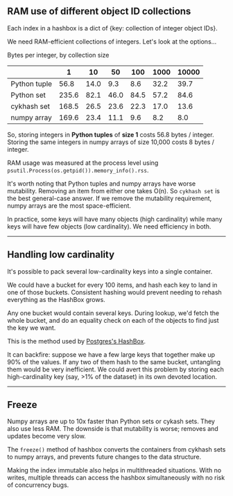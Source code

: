 
## RAM use of different object ID collections

Each index in a hashbox is a dict of {key: collection of integer object IDs}.

We need RAM-efficient collections of integers. Let's look at the options...

Bytes per integer, by collection size

|              | 1     | 10   | 50   | 100  | 1000 | 10000  |
|--------------|-------|------|------|------|------|--------|
| Python tuple | 56.8  | 14.0 | 9.3  | 8.6  | 32.2 | 39.7   |
| Python set   | 235.6 | 82.1 | 46.0 | 84.5 | 57.2 | 84.6   |
| cykhash set  | 168.5 | 26.5 | 23.6 | 22.3 | 17.0 | 13.6   |
| numpy array  | 169.6 | 23.4 | 11.1 | 9.6  | 8.2  | 8.0    |


So, storing integers in **Python tuples** of **size 1** costs 56.8 bytes / integer. Storing the same integers
in numpy arrays of size 10,000 costs 8 bytes / integer.

RAM usage was measured at the process level using `psutil.Process(os.getpid()).memory_info().rss`.

It's worth noting that Python tuples and numpy arrays have worse mutability. Removing an item from either one takes
O(n). So `cykhash set` is the best general-case answer. If we remove the mutability requirement,
numpy arrays are the most space-efficient.

In practice, some keys will have many objects (high cardinality) while many keys will have
few objects (low cardinality). We need efficiency in both.

----

## Handling low cardinality

It's possible to pack several low-cardinality keys into a single container.

We could have a bucket for every 100 items, and hash each key to land in one of those buckets. 
Consistent hashing would prevent needing to rehash everything as the HashBox grows.

Any one bucket would contain several keys. During lookup, we'd fetch the whole bucket, and 
do an equality check on each of the objects to find just the key we want.

This is the method used by [Postgres's HashBox](https://www.postgresql.org/docs/current/hash-intro.html).

It can backfire: suppose we have a few large keys that together make up 90% of the values.
If any two of them hash to the same bucket, untangling them would be very inefficient. We could avert this problem by
storing each high-cardinality key (say, >1% of the dataset) in its own devoted location.

----

## Freeze

Numpy arrays are up to 10x faster than Python sets or cykash sets. They also use less RAM. The downside is that 
mutability is worse; removes and updates become very slow.

The `freeze()` method of hashbox converts the containers from cykhash sets to numpy arrays, and prevents future
changes to the data structure. 

Making the index immutable also helps in multithreaded situations. With no writes, multiple threads
can access the hashbox simultaneously with no risk of concurrency bugs.

